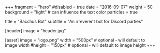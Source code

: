 +++
fragment = "hero"
#disabled = true
date = "2016-09-07"
weight = 50
background = "light" # can influence the text color
particles = true

title = "Bacchus Bot"
subtitle = "An irreverent bot for Discord parties"

[header]
  image = "header.jpg"

[asset]
  image = "logo.png"
  width = "500px" # optional - will default to image width
  #height = "150px" # optional - will default to image height
+++
